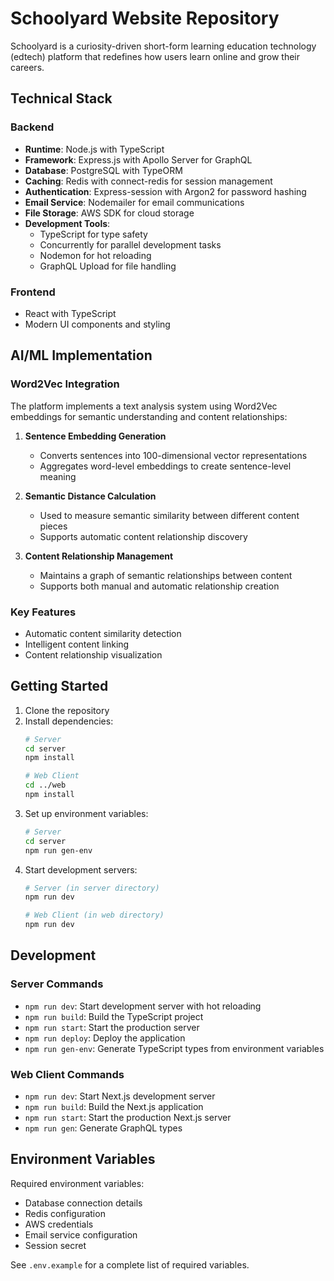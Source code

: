 # Schoolyard Website Repository

Schoolyard is a curiosity-driven short-form learning education technology (edtech) platform that redefines how users learn online and grow their careers.

## Technical Stack

### Backend
- **Runtime**: Node.js with TypeScript
- **Framework**: Express.js with Apollo Server for GraphQL
- **Database**: PostgreSQL with TypeORM
- **Caching**: Redis with connect-redis for session management
- **Authentication**: Express-session with Argon2 for password hashing
- **Email Service**: Nodemailer for email communications
- **File Storage**: AWS SDK for cloud storage
- **Development Tools**:
  - TypeScript for type safety
  - Concurrently for parallel development tasks
  - Nodemon for hot reloading
  - GraphQL Upload for file handling

### Frontend
- React with TypeScript
- Modern UI components and styling

## AI/ML Implementation

### Word2Vec Integration
The platform implements a text analysis system using Word2Vec embeddings for semantic understanding and content relationships:

1. **Sentence Embedding Generation**
   - Converts sentences into 100-dimensional vector representations
   - Aggregates word-level embeddings to create sentence-level meaning   

2. **Semantic Distance Calculation**
   - Used to measure semantic similarity between different content pieces
   - Supports automatic content relationship discovery

3. **Content Relationship Management**
   - Maintains a graph of semantic relationships between content
   - Supports both manual and automatic relationship creation   

### Key Features
- Automatic content similarity detection
- Intelligent content linking
- Content relationship visualization

## Getting Started

1. Clone the repository
2. Install dependencies:
   ```bash
   # Server
   cd server
   npm install
   
   # Web Client
   cd ../web
   npm install
   ```
3. Set up environment variables:
   ```bash
   # Server
   cd server
   npm run gen-env
   ```
4. Start development servers:
   ```bash
   # Server (in server directory)
   npm run dev
   
   # Web Client (in web directory)
   npm run dev
   ```

## Development

### Server Commands
- `npm run dev`: Start development server with hot reloading
- `npm run build`: Build the TypeScript project
- `npm run start`: Start the production server
- `npm run deploy`: Deploy the application
- `npm run gen-env`: Generate TypeScript types from environment variables

### Web Client Commands
- `npm run dev`: Start Next.js development server
- `npm run build`: Build the Next.js application
- `npm run start`: Start the production Next.js server
- `npm run gen`: Generate GraphQL types

## Environment Variables

Required environment variables:
- Database connection details
- Redis configuration
- AWS credentials
- Email service configuration
- Session secret

See `.env.example` for a complete list of required variables.

